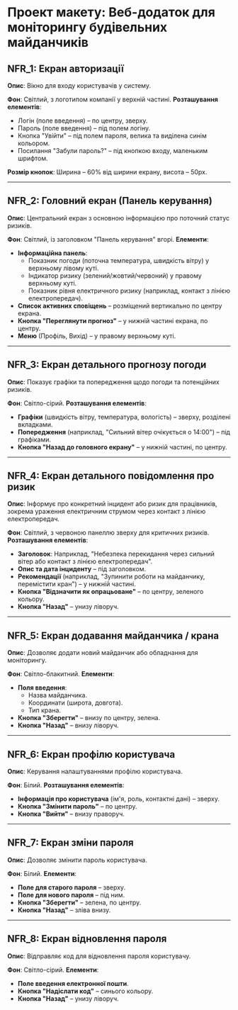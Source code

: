 # Проект макету: Веб-додаток для моніторингу будівельних майданчиків

## NFR_1: Екран авторизації
**Опис**: Вікно для входу користувачів у систему.

**Фон**: Світлий, з логотипом компанії у верхній частині.
**Розташування елементів**:
- Логін (поле введення) – по центру, зверху.
- Пароль (поле введення) – під полем логіну.
- Кнопка "Увійти" – під полем пароля, велика та виділена синім кольором.
- Посилання "Забули пароль?" – під кнопкою входу, маленьким шрифтом.

**Розмір кнопок**: Ширина – 60% від ширини екрану, висота – 50px.

---

## NFR_2: Головний екран (Панель керування)
**Опис**: Центральний екран з основною інформацією про поточний статус ризиків.

**Фон**: Світлий, із заголовком "Панель керування" вгорі.
**Елементи**:
- **Інформаційна панель**:
  - Показник погоди (поточна температура, швидкість вітру) у верхньому лівому куті.
  - Індикатор ризику (зелений/жовтий/червоний) у правому верхньому куті.
  - Показник рівня електричного ризику (наприклад, контакт з лінією електропередач).
- **Список активних сповіщень** – розміщений вертикально по центру екрана.
- **Кнопка "Переглянути прогноз"** – у нижній частині екрана, по центру.
- **Меню** (Профіль, Вихід) – у правому верхньому куті.

---

## NFR_3: Екран детального прогнозу погоди
**Опис**: Показує графіки та попередження щодо погоди та потенційних ризиків.

**Фон**: Світло-сірий.
**Розташування елементів**:
- **Графіки** (швидкість вітру, температура, вологість) – зверху, розділені вкладками.
- **Попередження** (наприклад, "Сильний вітер очікується о 14:00") – під графіками.
- **Кнопка "Назад до головного екрану"** – у нижній частині, по центру.

---

## NFR_4: Екран детального повідомлення про ризик
**Опис**: Інформує про конкретний інцидент або ризик для працівників, зокрема ураження електричним струмом через контакт з лінією електропередач.

**Фон**: Світлий, з червоною панеллю зверху для критичних ризиків.
**Розташування елементів**:
- **Заголовок**: Наприклад, "Небезпека перекидання через сильний вітер або контакт з лінією електропередач".
- **Опис та дата інциденту** – під заголовком.
- **Рекомендації** (наприклад, "Зупинити роботи на майданчику, перемістити кран") – у нижній частині.
- **Кнопка "Відзначити як опрацьоване"** – по центру, зеленого кольору.
- **Кнопка "Назад"** – унизу ліворуч.

---

## NFR_5: Екран додавання майданчика / крана
**Опис**: Дозволяє додати новий майданчик або обладнання для моніторингу.

**Фон**: Світло-блакитний.
**Елементи**:
- **Поля введення**:
  - Назва майданчика.
  - Координати (широта, довгота).
  - Тип крана.
- **Кнопка "Зберегти"** – внизу по центру, зелена.
- **Кнопка "Назад"** – внизу ліворуч.

---

## NFR_6: Екран профілю користувача
**Опис**: Керування налаштуваннями профілю користувача.

**Фон**: Білий.
**Розташування елементів**:
- **Інформація про користувача** (ім'я, роль, контактні дані) – зверху.
- **Кнопка "Змінити пароль"** – по центру.
- **Кнопка "Вийти"** – внизу праворуч.

---

## NFR_7: Екран зміни пароля
**Опис**: Дозволяє змінити пароль користувача.

**Фон**: Білий.
**Елементи**:
- **Поле для старого пароля** – зверху.
- **Поле для нового пароля** – під ним.
- **Кнопка "Зберегти"** – зелена, по центру.
- **Кнопка "Назад"** – зліва внизу.

---

## NFR_8: Екран відновлення пароля
**Опис**: Відправляє код для відновлення пароля користувачу.

**Фон**: Світло-сірий.
**Елементи**:
- **Поле введення електронної пошти**.
- **Кнопка "Надіслати код"** – синього кольору.
- **Кнопка "Назад"** – унизу ліворуч.

